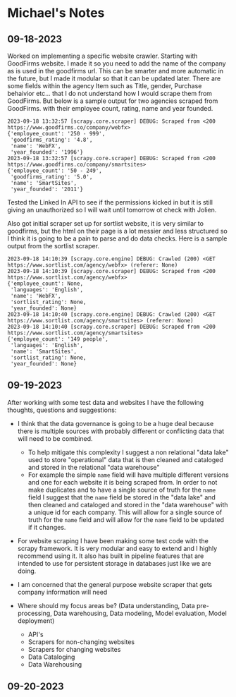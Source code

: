 # Michael's Notes

## 09-18-2023

Worked on implementing a specific website crawler. Starting with GoodFirms website. I made it so you need to add the name of the company as is used in the goodfirms url. This can be smarter and more automatic in the future, but I made it modular so that it can be updated later. There are some fields within the agency Item such as Title, gender, Purchase behaivior etc... that I do not understand how I would scrape them from GoodFirms. But below is a sample output for two agencies scraped from GoodFirms. with their employee count, rating, name and year founded.

```text
2023-09-18 13:32:57 [scrapy.core.scraper] DEBUG: Scraped from <200 https://www.goodfirms.co/company/webfx>
{'employee_count': '250 - 999',
 'goodfirms_rating': '4.8',
 'name': 'WebFX',
 'year_founded': '1996'}
2023-09-18 13:32:57 [scrapy.core.scraper] DEBUG: Scraped from <200 https://www.goodfirms.co/company/smartsites>
{'employee_count': '50 - 249',
 'goodfirms_rating': '5.0',
 'name': 'SmartSites',
 'year_founded': '2011'}
 ```

Tested the Linked In API to see if the permissions kicked in but it is still giving an unauthorized so I will wait until tomorrow ot check with Jolien.

Also got initial scraper set up for sortlist website, it is very similar to goodfirms, but the html on their page is a lot messier and less structured so I think it is going to be a pain to parse and do data checks. Here is a sample output from the sortlist scraper.

```text
2023-09-18 14:10:39 [scrapy.core.engine] DEBUG: Crawled (200) <GET https://www.sortlist.com/agency/webfx> (referer: None)
2023-09-18 14:10:39 [scrapy.core.scraper] DEBUG: Scraped from <200 https://www.sortlist.com/agency/webfx>
{'employee_count': None,
 'languages': 'English',
 'name': 'WebFX',
 'sortlist_rating': None,
 'year_founded': None}
2023-09-18 14:10:40 [scrapy.core.engine] DEBUG: Crawled (200) <GET https://www.sortlist.com/agency/smartsites> (referer: None)
2023-09-18 14:10:40 [scrapy.core.scraper] DEBUG: Scraped from <200 https://www.sortlist.com/agency/smartsites>
{'employee_count': '149 people',
 'languages': 'English',
 'name': 'SmartSites',
 'sortlist_rating': None,
 'year_founded': None}
```

## 09-19-2023

After working with some test data and websites I have the following thoughts, questions and suggestions:

- I think that the data governance is going to be a huge deal because there is multiple sources with probably different or conflicting data that will need to be combined.
  - To help mitigate this complexity I suggest a non relational "data lake" used to store "operational" data that is then cleaned and cataloged and stored in the relational "data warehouse"
  - For example the simple `name` field will have multiple different versions and one for each website it is being scraped from. In order to not make duplicates and to have a single source of truth for the `name` field I suggest that the `name` field be stored in the "data lake" and then cleaned and cataloged and stored in the "data warehouse" with a unique id for each company. This will allow for a single source of truth for the `name` field and will allow for the `name` field to be updated if it changes.

- For website scraping I have been making some test code with the scrapy framework. It is very modular and easy to extend and I highly recommend using it. It also has built in pipeline features that are intended to use for persistent storage in databases just like we are doing.

- I am concerned that the general purpose website scraper that gets company information will need

- Where should my focus areas be? (Data understanding, Data pre-processing, Data warehousing, Data modeling, Model evaluation, Model deployment)
  - API's
  - Scrapers for non-changing websites
  - Scrapers for changing websites
  - Data Cataloging
  - Data Warehousing

## 09-20-2023


